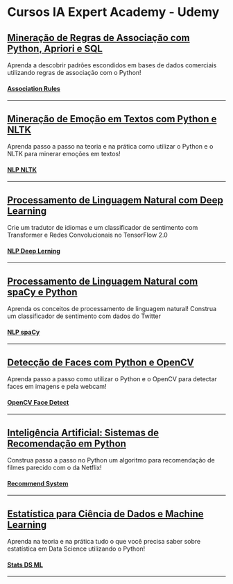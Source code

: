 # Cursos IA Expert Academy - Udemy

## [Mineração de Regras de Associação com Python, Apriori e SQL](https://www.udemy.com/share/101w4sBUUfdFpRRng=/)

Aprenda a descobrir padrões escondidos em bases de dados comerciais utilizando regras de associação com o Python!

#### [Association Rules](https://github.com/AndrehAguiar/jones_granatyr/tree/main/association_rules)
---

## [Mineração de Emoção em Textos com Python e NLTK](https://www.udemy.com/share/101CfKBUUfdFpRRng=/)

Aprenda passo a passo na teoria e na prática como utilizar o Python e o NLTK para minerar emoções em textos!

#### [NLP NLTK](https://github.com/AndrehAguiar/jones_granatyr/tree/main/nlp_nltk)
---

## [Processamento de Linguagem Natural com Deep Learning](https://www.udemy.com/share/102C53BUUfdFpRRng=/)

Crie um tradutor de idiomas e um classificador de sentimento com Transformer e Redes Convolucionais no TensorFlow 2.0

#### [NLP Deep Lerning](https://github.com/AndrehAguiar/jones_granatyr/tree/main/nlp_deep_learning)
---

## [Processamento de Linguagem Natural com spaCy e Python](https://www.udemy.com/share/102L68BUUfdFpRRng=/)

Aprenda os conceitos de processamento de linguagem natural! Construa um classificador de sentimento com dados do Twitter

#### [NLP spaCy](https://github.com/AndrehAguiar/jones_granatyr/tree/main/nlp_spacy)
---

## [Detecção de Faces com Python e OpenCV](https://www.udemy.com/share/101uM0BUUfdFpRRng=/)

Aprenda passo a passo como utilizar o Python e o OpenCV para detectar faces em imagens e pela webcam!

#### [OpenCV Face Detect](https://github.com/AndrehAguiar/jones_granatyr/tree/main/opencv_face_detect)
---

## [Inteligência Artificial: Sistemas de Recomendação em Python](https://www.udemy.com/share/101JCMBUUfdFpRRng=/)

Construa passo a passo no Python um algoritmo para recomendação de filmes parecido com o da Netflix!

#### [Recommend System](https://github.com/AndrehAguiar/jones_granatyr/tree/main/recommend_system)
---

## [Estatística para Ciência de Dados e Machine Learning](https://www.udemy.com/share/103B12BUUfdFpRRng=/)

Aprenda na teoria e na prática tudo o que você precisa saber sobre estatística em Data Science utilizando o Python!

#### [Stats DS ML](https://github.com/AndrehAguiar/jones_granatyr/tree/main/stats_ds_ml)
---